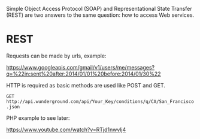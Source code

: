 Simple Object Access Protocol (SOAP) and Representational State Transfer (REST) are two answers to the same question: how to access Web services.

# REST

Requests can be made by urls, example:

https://www.googleapis.com/gmail/v1/users/me/messages?q=%22in:sent%20after:2014/01/01%20before:2014/01/30%22

HTTP is required as basic methods are used like POST and GET.

`
GET http://api.wunderground.com/api/Your_Key/conditions/q/CA/San_Francisco.json
`

PHP example to see later:

https://www.youtube.com/watch?v=RTjd1nwvlj4
